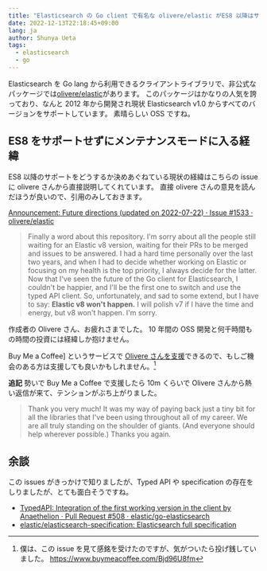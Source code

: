 ```yaml
---
title: "Elasticsearch の Go client で有名な olivere/elastic がES8 以降はサポートしないので、利用者は公式クライアントに移行しよう"
date: 2022-12-13T22:18:45+09:00
lang: ja
author: Shunya Ueta
tags:
  - elasticsearch
  - go
---
```


Elasticsearch を Go lang から利用できるクライアントライブラリで、非公式なパッケージでは[olivere/elastic](https://github.com/olivere/elastic)があります。
このパッケージはかなりの人気を誇っており、なんと 2012 年から開発され現状 Elasticsearch v1.0 からすべてのバージョンをサポートしています。
素晴らしい OSS ですね。

## ES8 をサポートせずにメンテナンスモードに入る経緯

ES8 以降のサポートをどうするか決めあぐねている現状の経緯はこちらの issue に olivere さんから直接説明してくれています。
直接 olivere さんの意見を読んだほうが良いので、引用のみしておきます。

[Announcement: Future directions \(updated on 2022\-07\-22\) · Issue \#1533 · olivere/elastic](https://github.com/olivere/elastic/issues/1533)

> Finally a word about this repository. I'm sorry about all the people still waiting for an Elastic v8 version, waiting for their PRs to be merged and issues to be answered. I had a hard time personally over the last two years, and when I had to decide whether working on Elastic or focusing on my health is the top priority, I always decide for the latter. Now that I've seen the future of the Go client for Elasticsearch, I couldn't be happier, and I'll be the first one to switch and use the typed API client. So, unfortunately, and sad to some extend, but I have to say: **Elastic v8 won't happen.** I will polish v7 if I have the time and energy, but v8 won't happen. I'm sorry.

作成者の Olivere さん、お疲れさまでした。
10 年間の OSS 開発と何千時間もの時間の投資には経緯しか抱けません。

Buy Me a Coffee] というサービスで [Olivere さんを支援](https://www.buymeacoffee.com/Bjd96U8fm)できるので、もしご機会のある方は支援しても良いかもしれません。[^bmc]

**追記**
勢いで Buy Me a Coffee で支援したら 10m くらいで Olivere さんから熱い返信が来て、テンションがぶち上がりました。

> Thank you very much! It was my way of paying back just a tiny bit for all the libraries that I've been using throughout all of my career. We are all truly standing on the shoulder of giants. (And everyone should help wherever possible.) Thanks you again.

## 余談

この issues がきっかけで知りましたが、Typed API や specification の存在をしりましたが、とても面白そうですね。

- [TypedAPI: Integration of the first working version in the client by Anaethelion · Pull Request \#508 · elastic/go\-elasticsearch](https://github.com/elastic/go-elasticsearch/pull/508)
- [elastic/elasticsearch\-specification: Elasticsearch full specification](https://github.com/elastic/elasticsearch-specification)

[^bmc]: 僕は、この issue を見て感銘を受けたのですが、気がついたら投げ銭していました。 https://www.buymeacoffee.com/Bjd96U8fm
